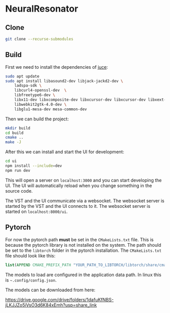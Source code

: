 # NeuralResonator

## Clone

```bash
git clone --recurse-submodules
```

## Build

First we need to install the dependencies of [juce](https://github.com/juce-framework/JUCE/blob/master/docs/Linux%20Dependencies.md):

```bash
sudo apt update
sudo apt install libasound2-dev libjack-jackd2-dev \
    ladspa-sdk \
    libcurl4-openssl-dev  \
    libfreetype6-dev \
    libx11-dev libxcomposite-dev libxcursor-dev libxcursor-dev libxext-dev libxinerama-dev libxrandr-dev libxrender-dev \
    libwebkit2gtk-4.0-dev \
    libglu1-mesa-dev mesa-common-dev
```

Then we can build the project:

```bash
mkdir build
cd build
cmake ..
make -J
```

After this we can install and start the UI for development:

```bash
cd ui
npm install --include=dev
npm run dev
```

This will open a server on `localhost:3000` and you can start developing the UI. The UI will automatically reload when you change something in the source code.

The VST and the UI communicate via a websocket. The websocket server is started by the VST and the UI connects to it. The websocket server is started on `localhost:8000/ui`.

## Pytorch

For now the pytorch path **must** be set in the `CMakeLists.txt` file. This is because the pytorch library is not installed on the system. The path should be set to the `libtorch` folder in the pytorch installation. The `CMakeLists.txt` file should look like this:

```cmake
list(APPEND CMAKE_PREFIX_PATH "YOUR_PATH_TO_LIBTORCH/libtorch/share/cmake/Torch")
```

The models to load are configured in the application data path. In linux this is `~.config/config.json`.

The models can be downloaded from here:

https://drive.google.com/drive/folders/1dafuKfNBS-jLKJJZo5iVsO3d6K84xEmh?usp=share_link